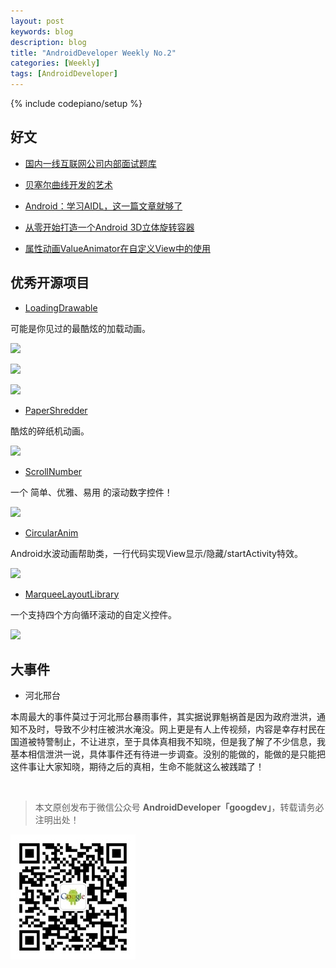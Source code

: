 ```yaml
---
layout: post
keywords: blog
description: blog
title: "AndroidDeveloper Weekly No.2"
categories: [Weekly]
tags: [AndroidDeveloper]
---
```

{% include codepiano/setup %}

## 好文

- [国内一线互联网公司内部面试题库](https://github.com/JackyAndroid/AndroidInterview-Q-A/blob/master/README-CN.md)

- [贝塞尔曲线开发的艺术](http://blog.csdn.net/eclipsexys/article/details/51956908)

- [Android：学习AIDL，这一篇文章就够了](http://blog.csdn.net/luoyanglizi/article/details/51980630)

- [从零开始打造一个Android 3D立体旋转容器](http://blog.csdn.net/Mr_immortalZ/article/details/51918560)

- [属性动画ValueAnimator在自定义View中的使用](http://mafei.site/2016/07/17/android-valueanimator/)


## 优秀开源项目

- [LoadingDrawable](https://github.com/dinuscxj/LoadingDrawable)

可能是你见过的最酷炫的加载动画。

![](https://raw.githubusercontent.com/dinuscxj/LoadingDrawable/master/Preview/ShapeChangeDrawable.gif)

![](https://raw.githubusercontent.com/dinuscxj/LoadingDrawable/master/Preview/GoodsDrawable.gif)

![](https://raw.githubusercontent.com/dinuscxj/LoadingDrawable/master/Preview/CircleRotateDrawable.gif)

- [PaperShredder](https://github.com/ldoublem/PaperShredder)

酷炫的碎纸机动画。

![](https://github.com/ldoublem/PaperShredder/raw/master/screenshot/1.gif)

- [ScrollNumber](https://github.com/a-voyager/ScrollNumber)

一个 简单、优雅、易用 的滚动数字控件！

![](https://github.com/a-voyager/ScrollNumber/raw/master/imgs/01.gif)


- [CircularAnim](https://github.com/XunMengWinter/CircularAnim)

Android水波动画帮助类，一行代码实现View显示/隐藏/startActivity特效。

![](https://camo.githubusercontent.com/895f0065aa1d9c993569619853c81180c5d2658e/68747470733a2f2f6431337961637572716a676172612e636c6f756466726f6e742e6e65742f75736572732f36323331392f73637265656e73686f74732f313934353539332f73686f742e676966)


- [MarqueeLayoutLibrary](https://github.com/oubowu/MarqueeLayoutLibrary)

一个支持四个方向循环滚动的自定义控件。

![](https://github.com/oubowu/MarqueeLayoutLibrary/raw/master/pic/demo.gif)

## 大事件

- 河北邢台

本周最大的事件莫过于河北邢台暴雨事件，其实据说罪魁祸首是因为政府泄洪，通知不及时，导致不少村庄被洪水淹没。网上更是有人上传视频，内容是幸存村民在国道被特警制止，不让进京，至于具体真相我不知晓，但是我了解了不少信息，我基本相信泄洪一说，具体事件还有待进一步调查。没别的能做的，能做的是只能把这件事让大家知晓，期待之后的真相，生命不能就这么被践踏了！

<br />

> 本文原创发布于微信公众号 **AndroidDeveloper「googdev」**，转载请务必注明出处！

![图片描述](/image/weixinpublic.jpg)


